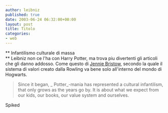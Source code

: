 ```yaml
---
author: leibniz
published: true
date: 2003-06-24 06:32:00+00:00
layout: post
title: Titolo
categories:
- web
---
```


 ** Infantilismo culturale di massa   
**   Leibniz non ce l'ha con Harry Potter, ma trova piu divertenti gli articoli che gli danno addosso. Come questo di  [ Jennie Bristow](http://www.spiked-online.com/Articles/00000006DE0C.htm), secondo la quale il sistema di valori creato dalla Rowling va bene solo all'interno del mondo di Hogwarts. 

>  
> 
> Since it began,  _ Potter_-mania has represented a cultural infantilism, that only grows as the years go by. It is about what we expect from our kids, our books, our value system and ourselves.

Spiked
